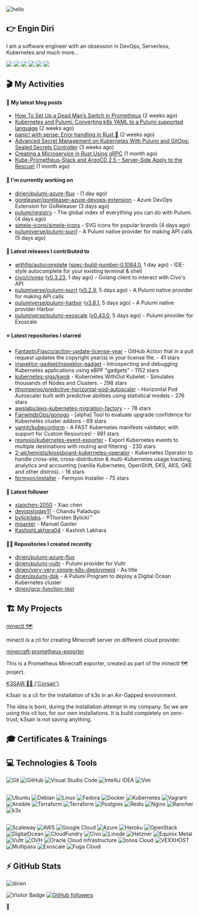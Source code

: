 ![hello](https://media.giphy.com/media/3ornk57KwDXf81rjWM/giphy.gif)

## 👉 Engin Diri

I am a software engineer with an obsession in DevOps, Serverless, Kubernetes and much more...

[![](https://img.shields.io/badge/-@__ediri-%231DA1F2?style=for-the-badge&logo=twitter&logoColor=ffffff)](https://twitter.com/_ediri)
[![](https://img.shields.io/badge/@_ediri@cloud--native.social-6364FF?style=for-the-badge&logo=mastodon&logoColor=white)](https://cloud-native.social/@_ediri)
[![](https://img.shields.io/badge/-@dirien-%23181717?style=for-the-badge&logo=github)](https://github.com/dirien)
[![](https://img.shields.io/badge/-@__ediri-E4405F?style=for-the-badge&logo=instagram&logoColor=white)](https://www.instagram.com/_ediri/)
[![](https://img.shields.io/badge/dirien-003366?style=for-the-badge&logo=linuxfoundation&logoColor=white)](https://openprofile.dev/profile/dirien)
[![](https://img.shields.io/badge/-blog.ediri.io-2962FF?style=for-the-badge&logo=hashnode&logoColor=white)](https://blog.ediri.io/)

## 🎬 My Activities

#### 📖 My latest blog posts
- [How To Set Up a Dead Man’s Switch in Prometheus](https://blog.ediri.io/how-to-set-up-a-dead-mans-switch-in-prometheus) (2 weeks ago)
- [Kubernetes and Pulumi: Converting k8s YAML to a Pulumi supported language](https://blog.ediri.io/kubernetes-and-pulumi-converting-k8s-yaml-to-a-pulumi-supported-language) (2 weeks ago)
- [panic! with sense: Error handling in Rust 🦀](https://blog.ediri.io/panic-with-sense-error-handling-in-rust) (2 weeks ago)
- [Advanced Secret Management on Kubernetes With Pulumi and GitOps: Sealed Secrets Controller](https://blog.ediri.io/advanced-secret-management-on-kubernetes-with-pulumi-and-gitops-sealed-secrets-controller) (3 weeks ago)
- [Creating a Microservice in Rust Using gRPC](https://blog.ediri.io/creating-a-microservice-in-rust-using-grpc) (1 month ago)
- [Kube-Prometheus-Stack and ArgoCD 2.5 – Server-Side Apply to the Rescue!](https://blog.ediri.io/kube-prometheus-stack-and-argocd-25-server-side-apply-to-the-rescue) (1 month ago)

#### 👷 I'm currently working on

- [dirien/pulumi-azure-flux](https://github.com/dirien/pulumi-azure-flux) -  (1 day ago)
- [goreleaser/goreleaser-azure-devops-extension](https://github.com/goreleaser/goreleaser-azure-devops-extension) - Azure DevOps Extension for GoReleaser (3 days ago)
- [pulumi/registry](https://github.com/pulumi/registry) - The global index of everything you can do with Pulumi. (4 days ago)
- [simple-icons/simple-icons](https://github.com/simple-icons/simple-icons) - SVG icons for popular brands (4 days ago)
- [pulumiverse/pulumi-purrl](https://github.com/pulumiverse/pulumi-purrl) - A Pulumi native provider for making API calls (5 days ago)

#### 🚀 Latest releases I contributed to

- [withfig/autocomplete](https://github.com/withfig/autocomplete) ([spec-build-number-0.1084.0](https://github.com/withfig/autocomplete/releases/tag/spec-build-number-0.1084.0), 1 day ago) - IDE-style autocomplete for your existing terminal &amp; shell
- [civo/civogo](https://github.com/civo/civogo) ([v0.3.23](https://github.com/civo/civogo/releases/tag/v0.3.23), 1 day ago) - Golang client to interact with Civo&#39;s API
- [pulumiverse/pulumi-purrl](https://github.com/pulumiverse/pulumi-purrl) ([v0.2.9](https://github.com/pulumiverse/pulumi-purrl/releases/tag/v0.2.9), 5 days ago) - A Pulumi native provider for making API calls
- [pulumiverse/pulumi-harbor](https://github.com/pulumiverse/pulumi-harbor) ([v3.8.1](https://github.com/pulumiverse/pulumi-harbor/releases/tag/v3.8.1), 5 days ago) - A Pulumi native provider Harbor
- [pulumiverse/pulumi-exoscale](https://github.com/pulumiverse/pulumi-exoscale) ([v0.43.0](https://github.com/pulumiverse/pulumi-exoscale/releases/tag/v0.43.0), 5 days ago) - Pulumi provider for Exoscale

#### ⭐ Latest repositories I starred

- [FantasticFiasco/action-update-license-year](https://github.com/FantasticFiasco/action-update-license-year) - GitHub Action that in a pull request updates the copyright year(s) in your license file. - 41 stars
- [inspektor-gadget/inspektor-gadget](https://github.com/inspektor-gadget/inspektor-gadget) - Introspecting and debugging Kubernetes applications using eBPF &#34;gadgets&#34; - 1152 stars
- [kubernetes-sigs/kwok](https://github.com/kubernetes-sigs/kwok) - Kubernetes WithOut Kubelet -  Simulates thousands of Nodes and Clusters. - 298 stars
- [jthomperoo/predictive-horizontal-pod-autoscaler](https://github.com/jthomperoo/predictive-horizontal-pod-autoscaler) - Horizontal Pod Autoscaler built with predictive abilities using statistical models - 276 stars
- [awslabs/aws-kubernetes-migration-factory](https://github.com/awslabs/aws-kubernetes-migration-factory) -  - 78 stars
- [FairwindsOps/gonogo](https://github.com/FairwindsOps/gonogo) - [alpha] Tool to evaluate upgrade confidence for Kubernetes cluster addons - 69 stars
- [yannh/kubeconform](https://github.com/yannh/kubeconform) - A FAST Kubernetes manifests validator, with support for Custom Resources! - 881 stars
- [resmoio/kubernetes-event-exporter](https://github.com/resmoio/kubernetes-event-exporter) - Export Kubernetes events to multiple destinations with routing and filtering - 230 stars
- [2-alchemists/krossboard-kubernetes-operator](https://github.com/2-alchemists/krossboard-kubernetes-operator) - Kubernetes Operator to handle cross-site, cross-distribution &amp; multi-Kubernetes usage tracking, analytics and accounting (vanilla Kubernetes, OpenShift, EKS, AKS, GKE and other distros). - 16 stars
- [fermyon/installer](https://github.com/fermyon/installer) - Fermyon Installer - 75 stars

#### 👥 Latest follower

- [xiaochen-2050](https://github.com/xiaochen-2050) - Xiao chen
- [devopstoday11](https://github.com/devopstoday11) - Chandu Paladugu
- [bylickilabs](https://github.com/bylickilabs) - ®️Thorsten Bylicki™️
- [mganter](https://github.com/mganter) - Manuel Ganter
- [KashishLakhara04](https://github.com/KashishLakhara04) - Kashish Lakhara

#### 👨‍💻 Repositories I created recently

- [dirien/pulumi-azure-flux](https://github.com/dirien/pulumi-azure-flux)
- [dirien/pulumi-vultr](https://github.com/dirien/pulumi-vultr) - Pulumi provider for Vultr
- [dirien/very-very-simple-k8s-deployment](https://github.com/dirien/very-very-simple-k8s-deployment) - As title
- [dirien/pulumi-dok](https://github.com/dirien/pulumi-dok) - A Pulumi Program to deploy a Digital Ocean Kubernetes cluster
- [dirien/gcp-function-test](https://github.com/dirien/gcp-function-test)


## 🏗️ My Projects
[minectl 🗺](https://github.com/dirien/minectl)

minectl is a cli for creating Minecraft server on different cloud provider.

[minecraft-prometheus-exporter](https://github.com/dirien/minecraft-prometheus-exporter)

This is a Prometheus Minecraft exporter, created as part of the minectl 🗺 project.

[K3SAIR 🏴‍☠️️ ('Corsair')](https://github.com/dirien/k3sair-cli)

k3sair is a cli for the installation of k3s in an Air-Gapped environment.

The idea is born, during the installation attempt in my company. So we are using this cli too, for our own
installations. It is build completely on zero-trust, k3sair is not saving anything.

## 🎓 Certificates & Trainings

<!--START_SECTION:badges-->
<!--END_SECTION:badges-->

## 💻 Technologies & Tools

![Git](https://img.shields.io/badge/git-%23F05033.svg?style=for-the-badge&logo=git&logoColor=white)
![GitHub](https://img.shields.io/badge/github-%23121011.svg?style=for-the-badge&logo=github&logoColor=white)
![Visual Studio Code](https://img.shields.io/badge/VisualStudioCode-0078d7.svg?style=for-the-badge&logo=visual-studio-code&logoColor=white)
![IntelliJ IDEA](https://img.shields.io/badge/IntelliJIDEA-000000.svg?style=for-the-badge&logo=intellij-idea&logoColor=white)
![Vim](https://img.shields.io/badge/VIM-%2311AB00.svg?style=for-the-badge&logo=vim&logoColor=white)

##

![Ubuntu](https://img.shields.io/badge/Ubuntu-E95420?style=for-the-badge&logo=ubuntu&logoColor=white)
![Debian](https://img.shields.io/badge/Debian-D70A53?style=for-the-badge&logo=debian&logoColor=white)
![Linux](https://img.shields.io/badge/Linux-FCC624?style=for-the-badge&logo=linux&logoColor=black)
![Fedora](https://img.shields.io/badge/Fedora-294172?style=for-the-badge&logo=fedora&logoColor=white)
![Docker](https://img.shields.io/badge/docker-0db7ed.svg?style=for-the-badge&logo=docker&logoColor=white)
![Kubernetes](https://img.shields.io/badge/kubernetes-326ce5.svg?style=for-the-badge&logo=kubernetes&logoColor=white)
![Vagrant](https://img.shields.io/badge/vagrant-1563FF.svg?style=for-the-badge&logo=vagrant&logoColor=white)
![Ansible](https://img.shields.io/badge/ansible-1A1918.svg?style=for-the-badge&logo=ansible&logoColor=white)
![Terraform](https://img.shields.io/badge/terraform-5835CC.svg?style=for-the-badge&logo=terraform&logoColor=white)
![Terraform](https://img.shields.io/badge/pulumi-8A3391.svg?style=for-the-badge&logo=pulumi&logoColor=white)
![Postgres](https://img.shields.io/badge/postgres-316192.svg?style=for-the-badge&logo=postgresql&logoColor=white)
![Redis](https://img.shields.io/badge/redis-DD0031.svg?style=for-the-badge&logo=redis&logoColor=white)
![Nginx](https://img.shields.io/badge/nginx-009639.svg?style=for-the-badge&logo=nginx&logoColor=white)
![Rancher](https://img.shields.io/badge/rancher-0075A8.svg?style=for-the-badge&logo=rancher&logoColor=white)
![k3s](https://img.shields.io/badge/k3s-FFC61C.svg?style=for-the-badge&logo=&logoColor=white)

##

![Scaleway](https://img.shields.io/badge/SCALEWAY-4f0599.svg?style=for-the-badge&logo=scaleway&logoColor=white)
![AWS](https://img.shields.io/badge/AWS-FF9900.svg?style=for-the-badge&logo=amazon-aws&logoColor=white)
![Google Cloud](https://img.shields.io/badge/GoogleCloud-4285F4.svg?style=for-the-badge&logo=google-cloud&logoColor=white)
![Azure](https://img.shields.io/badge/azure-0078D4.svg?style=for-the-badge&logo=microsoft-azure&logoColor=white)
![Heroku](https://img.shields.io/badge/heroku-430098.svg?style=for-the-badge&logo=heroku&logoColor=white)
![OpenStack](https://img.shields.io/badge/Openstack-f01742.svg?style=for-the-badge&logo=openstack&logoColor=white)
![DigitalOcean](https://img.shields.io/badge/DigitalOcean-0080FF.svg?style=for-the-badge&logo=DigitalOcean&logoColor=white)
![CloudFundry](https://img.shields.io/badge/CloudFoundry-0C9ED5.svg?style=for-the-badge&logo=cloudfoundry&logoColor=white)
![Civo](https://img.shields.io/badge/civo-239DFF.svg?style=for-the-badge&logo=civo&logoColor=white)
![Linode](https://img.shields.io/badge/linode-00A95C?style=for-the-badge&logo=linode&logoColor=white)
![Hetzner](https://img.shields.io/badge/hetzner-d50c2d?style=for-the-badge&logo=hetzner&logoColor=white)
![Equinix Metal](https://img.shields.io/badge/equinix--metal-d10810?style=for-the-badge&logo=equinixmetal&logoColor=white)
![Vultr](https://img.shields.io/badge/vultr-007BFC?style=for-the-badge&logo=vultr&logoColor=white)
![OVH](https://img.shields.io/badge/ovh-123F6D?style=for-the-badge&logo=ovh&logoColor=white)
![Oracle Cloud Infrastructure](https://img.shields.io/badge/Oracle_Cloud_Infrastructure-F80000?style=for-the-badge&logo=oracle&logoColor=white)
![Ionos Cloud](https://img.shields.io/badge/ionos--cloud-003D8F?style=for-the-badge&logo=ionos&logoColor=white)
![VEXXHOST](https://img.shields.io/badge/VEXXHOST-2A1659?style=for-the-badge&logo=vexxhost&logoColor=white)
![Multipass](https://img.shields.io/badge/Multipass-E95420?style=for-the-badge&logo=ubuntu&logoColor=white)
![Exoscale](https://img.shields.io/badge/Exoscale-DA291C?style=for-the-badge&logo=exoscale&logoColor=white)
![Fuga Cloud](https://img.shields.io/badge/fuga_cloud-242F4B?style=for-the-badge&logo=fugacloud&logoColor=white)

## ⚡ GitHub Stats

![dirien](https://github-readme-stats.vercel.app/api?username=dirien&show_icons=true&count_private=true&theme=dracula)

![Visitor Badge](https://visitor-badge.laobi.icu/badge?page_id=dirien)
[![GitHub followers](https://img.shields.io/github/followers/dirien.svg?style=social&label=Follow&maxAge=2592000)](https://github.com/dirien?tab=followers)

🧿
